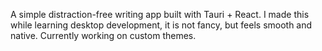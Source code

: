 A simple distraction-free writing app built with Tauri + React.
I made this while learning desktop development, it is not fancy, but feels smooth and native.
Currently working on custom themes.